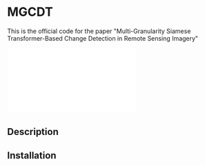 # MGCDT

This is the official code for the paper "Multi-Granularity Siamese Transformer-Based Change Detection in Remote Sensing Imagery"

![](pictures/network.pdf)  

## Description



## Installation

